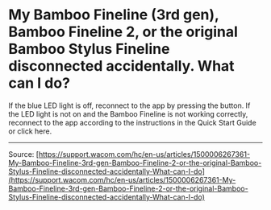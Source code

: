 # My Bamboo Fineline (3rd gen), Bamboo Fineline 2, or the original Bamboo Stylus Fineline disconnected accidentally. What can I do?

If the blue LED light is off, reconnect to the app by pressing the button. If the LED light is not on and the Bamboo Fineline is not working correctly, reconnect to the app according to the instructions in the Quick Start Guide or click here.

---
Source: [https://support.wacom.com/hc/en-us/articles/1500006267361-My-Bamboo-Fineline-3rd-gen-Bamboo-Fineline-2-or-the-original-Bamboo-Stylus-Fineline-disconnected-accidentally-What-can-I-do](https://support.wacom.com/hc/en-us/articles/1500006267361-My-Bamboo-Fineline-3rd-gen-Bamboo-Fineline-2-or-the-original-Bamboo-Stylus-Fineline-disconnected-accidentally-What-can-I-do)
